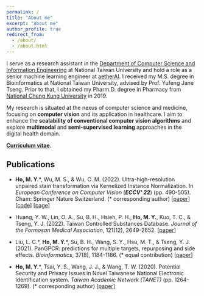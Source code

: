 ```yaml
---
permalink: /
title: "About me"
excerpt: "About me"
author_profile: true
redirect_from: 
  - /about/
  - /about.html
---
```


I serve as a research assistant in the [Department of Computer Science and Information Engineering](https://www.csie.ntu.edu.tw//?locale=en) at National Taiwan University and hold a role as a senior machine learning engineer at [aetherAI](https://www.aetherai.com/). I received my M.S. degree in Bioinformatics at National Taiwan University, advised by Prof. Yufeng Jane Tseng. Prior to that, I obtained my Pharm.D. degree in Pharmacy from [National Cheng Kung University](https://www.nju.edu.cn) in 2019.

My research is situated at the nexus of computer science and medicine, focusing on **computer vision** and its application in healthcare. I aim to enhance the **scalability of conventional computer vision algorithms** and explore **multimodal** and **semi-supervised learning** approaches in the digital health domain.

[**Curriculum vitae**](./files/CV_HMY.pdf).


## Publications

- **Ho, M. Y.**\*, Wu, M. S., & Wu, C. M. (2022). Ultra-high-resolution unpaired stain transformation via Kernelized Instance Normalization. In *European Conference on Computer Vision* (***ECCV' 22***) (pp. 490-505). Cham: Springer Nature Switzerland. (\* corresponding author) [[paper](https://link.springer.com/chapter/10.1007/978-3-031-19803-8_29)] [[code](https://github.com/Kaminyou/URUST)] [[page](https://kaminyou.com/URUST/)]

- Huang, Y. W., Lin, O. A., Su, B. H., Hsieh, P. H., **Ho, M. Y.**, Kuo, T. C., & Tseng, Y. J. (2022). Taiwan Controlled Substances Database. *Journal of the Formosan Medical Association*, 121(12), 2649-2652. [[paper](https://www.sciencedirect.com/science/article/pii/S0929664622002534)]

- Liu, L. C.\*, **Ho, M. Y.**\*, Su, B. H., Wang, S. Y., Hsu, M. T., & Tseng, Y. J. (2021). PanGPCR: predictions for multiple targets, repurposing and side effects. *Bioinformatics*, 37(8), 1184-1186. (* equal contribution) [[paper](https://academic.oup.com/bioinformatics/article/37/8/1184/5904266)]

- **Ho, M. Y.**\*, Tsai, Y. S., Wang, J. J., & Wang, T. W. (2020). Potential Security and Privacy Issues in Novel Taiwanese National Electronic Identification system. *Taiwan Academic Network (TANET)* (pp. 1264-1269). (* corresponding author) [[paper](./files/2020_eid.pdf)]